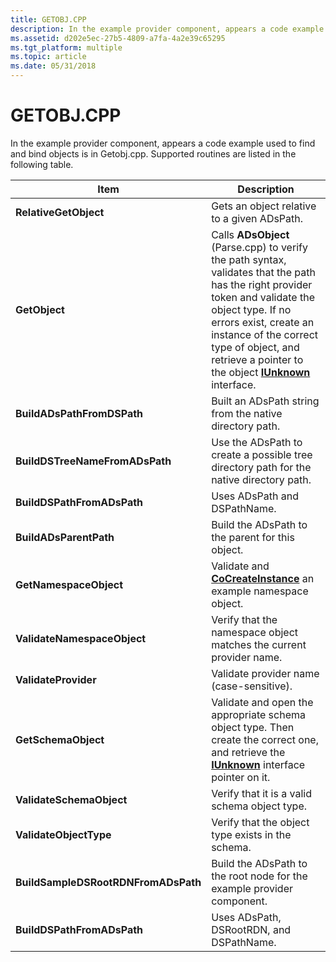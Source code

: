 ```yaml
---
title: GETOBJ.CPP
description: In the example provider component, appears a code example used to find and bind objects is in Getobj.cpp. Supported routines are listed in the following table.
ms.assetid: d202e5ec-27b5-4809-a7fa-4a2e39c65295
ms.tgt_platform: multiple
ms.topic: article
ms.date: 05/31/2018
---
```


# GETOBJ.CPP

In the example provider component, appears a code example used to find and bind objects is in Getobj.cpp. Supported routines are listed in the following table.



| Item                                | Description                                                                                                                                                                                                                                                                                       |
|-------------------------------------|---------------------------------------------------------------------------------------------------------------------------------------------------------------------------------------------------------------------------------------------------------------------------------------------------|
| **RelativeGetObject**               | Gets an object relative to a given ADsPath.                                                                                                                                                                                                                                                       |
| **GetObject**                       | Calls **ADsObject** (Parse.cpp) to verify the path syntax, validates that the path has the right provider token and validate the object type. If no errors exist, create an instance of the correct type of object, and retrieve a pointer to the object [**IUnknown**](https://msdn.microsoft.com/en-us/library/ms680509(v=VS.85).aspx) interface. |
| **BuildADsPathFromDSPath**          | Built an ADsPath string from the native directory path.                                                                                                                                                                                                                                           |
| **BuildDSTreeNameFromADsPath**      | Use the ADsPath to create a possible tree directory path for the native directory path.                                                                                                                                                                                                           |
| **BuildDSPathFromADsPath**          | Uses ADsPath and DSPathName.                                                                                                                                                                                                                                                                      |
| **BuildADsParentPath**              | Build the ADsPath to the parent for this object.                                                                                                                                                                                                                                                  |
| **GetNamespaceObject**              | Validate and [**CoCreateInstance**](https://msdn.microsoft.com/en-us/library/ms686615(v=VS.85).aspx) an example namespace object.                                                                                                                                                                                                           |
| **ValidateNamespaceObject**         | Verify that the namespace object matches the current provider name.                                                                                                                                                                                                                               |
| **ValidateProvider**                | Validate provider name (case-sensitive).                                                                                                                                                                                                                                                          |
| **GetSchemaObject**                 | Validate and open the appropriate schema object type. Then create the correct one, and retrieve the [**IUnknown**](https://msdn.microsoft.com/en-us/library/ms680509(v=VS.85).aspx) interface pointer on it.                                                                                                                                        |
| **ValidateSchemaObject**            | Verify that it is a valid schema object type.                                                                                                                                                                                                                                                     |
| **ValidateObjectType**              | Verify that the object type exists in the schema.                                                                                                                                                                                                                                                 |
| **BuildSampleDSRootRDNFromADsPath** | Build the ADsPath to the root node for the example provider component.                                                                                                                                                                                                                            |
| **BuildDSPathFromADsPath**          | Uses ADsPath, DSRootRDN, and DSPathName.                                                                                                                                                                                                                                                          |



 

 

 




